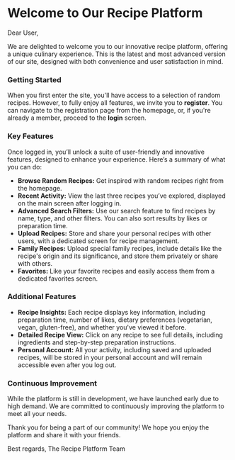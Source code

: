 
# Welcome to Our Recipe Platform

Dear User,

We are delighted to welcome you to our innovative recipe platform, offering a unique culinary experience. This is the latest and most advanced version of our site, designed with both convenience and user satisfaction in mind.

### Getting Started

When you first enter the site, you'll have access to a selection of random recipes. However, to fully enjoy all features, we invite you to **register**. You can navigate to the registration page from the homepage, or, if you're already a member, proceed to the **login** screen.

### Key Features

Once logged in, you’ll unlock a suite of user-friendly and innovative features, designed to enhance your experience. Here’s a summary of what you can do:

- **Browse Random Recipes:** Get inspired with random recipes right from the homepage.
- **Recent Activity:** View the last three recipes you’ve explored, displayed on the main screen after logging in.
- **Advanced Search Filters:** Use our search feature to find recipes by name, type, and other filters. You can also sort results by likes or preparation time.
- **Upload Recipes:** Store and share your personal recipes with other users, with a dedicated screen for recipe management.
- **Family Recipes:** Upload special family recipes, include details like the recipe's origin and its significance, and store them privately or share with others.
- **Favorites:** Like your favorite recipes and easily access them from a dedicated favorites screen.

### Additional Features

- **Recipe Insights:** Each recipe displays key information, including preparation time, number of likes, dietary preferences (vegetarian, vegan, gluten-free), and whether you've viewed it before.
- **Detailed Recipe View:** Click on any recipe to see full details, including ingredients and step-by-step preparation instructions.
- **Personal Account:** All your activity, including saved and uploaded recipes, will be stored in your personal account and will remain accessible even after you log out.

### Continuous Improvement

While the platform is still in development, we have launched early due to high demand. We are committed to continuously improving the platform to meet all your needs.

Thank you for being a part of our community! We hope you enjoy the platform and share it with your friends.

Best regards,
The Recipe Platform Team
